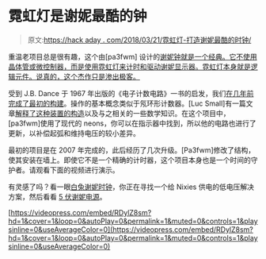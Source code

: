 # 霓虹灯是谢妮最酷的钟

> 原文:[https://hack aday . com/2018/03/21/霓虹灯-打造谢妮最酷的时钟/](https://hackaday.com/2018/03/21/neon-lamps-make-for-the-coolest-of-nixie-clocks/)

重温老项目总是很有趣，这个由[pa3fwm] 设计的[谢妮钟就是一个经典。它不使用晶体管或微控制器，而是使用霓虹灯来计时和驱动谢妮显示器。霓虹灯本身就是逻辑元件。说真的，这个杰作只是渗出极客。](http://www.pa3fwm.nl/projects/neonclock/)

受到 J.B. Dance 于 1967 年出版的《电子计数电路》一书的启发，我们[在几年前完成了最初的构建](https://hackaday.com/2014/09/29/a-nixie-clock-with-neon-bulb-logic/)。操作的基本概念类似于氖环形计数器。[Luc Small]有一篇文章[解释了这种装置的构造](https://lucsmall.com/2016/10/08/neon-ring-counters/)以及与之相关的一些数学知识。在这个项目中，[pa3fwm]使用了现代的 neons，你可以在指示器中找到，所以他的电路也进行了更新，以补偿起弧和维持电压的较小差异。

最初的项目是在 2007 年完成的，此后经历了几次升级。[Pa3fwm]修改了结构，使其安装在墙上。即使它不是一个精确的计时器，这个项目本身也是一个时间的守护者。请观看下面的视频进行演示。

有灵感了吗？看一眼[白兔谢妮时钟](https://hackaday.com/2018/02/19/the-white-rabbit-nixie-clock/)，你正在寻找一个给 Nixies 供电的低电压解决方案，然后看看 [5 伏谢妮电源](https://hackaday.com/2018/03/12/nicely-engineered-boost-converter-powers-nixies-from-usb-charger/)。

[https://videopress.com/embed/RDylZ8sm?hd=1&cover=1&loop=0&autoPlay=0&permalink=1&muted=0&controls=1&playsinline=0&useAverageColor=0](https://videopress.com/embed/RDylZ8sm?hd=1&cover=1&loop=0&autoPlay=0&permalink=1&muted=0&controls=1&playsinline=0&useAverageColor=0)